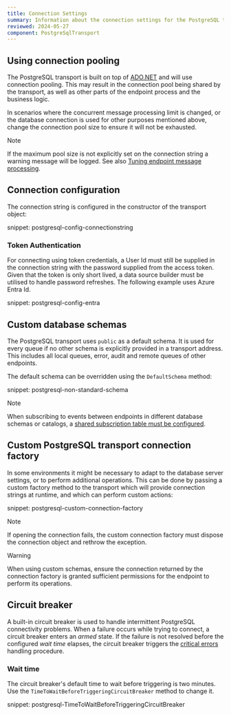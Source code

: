 ```yaml
---
title: Connection Settings
summary: Information about the connection settings for the PostgreSQL transport, including custom database schemas and circuit breakers
reviewed: 2024-05-27
component: PostgreSqlTransport
---
```


## Using connection pooling

The PostgreSQL transport is built on top of [ADO.NET](https://docs.microsoft.com/en-us/dotnet/framework/data/adonet/index) and will use connection pooling. This may result in the connection pool being shared by the transport, as well as other parts of the endpoint process and the business logic.

In scenarios where the concurrent message processing limit is changed, or the database connection is used for other purposes mentioned above, change the connection pool size to ensure it will not be exhausted.

> [!NOTE]
> If the maximum pool size is not explicitly set on the connection string a warning message will be logged. See also [Tuning endpoint message processing](/nservicebus/operations/tuning.md).

## Connection configuration

The connection string is configured in the constructor of the transport object:

snippet: postgresql-config-connectionstring

### Token Authentication

For connecting using token credentials, a User Id must still be supplied in the connection string with the password supplied from the access token. Given that the token is only short lived, a data source builder must be utilised to handle password refreshes. The following example uses Azure Entra Id.

snippet: postgresql-config-entra

## Custom database schemas

The PostgreSQL transport uses `public` as a default schema. It is used for every queue if no other schema is explicitly provided in a transport address. This includes all local queues, error, audit and remote queues of other endpoints.

The default schema can be overridden using the `DefaultSchema` method:

snippet: postgresql-non-standard-schema

> [!NOTE]
> When subscribing to events between endpoints in different database schemas or catalogs, a [shared subscription table must be configured](/transports/postgresql/native-publish-subscribe.md#configure-subscription-table).

## Custom PostgreSQL transport connection factory

In some environments it might be necessary to adapt to the database server settings, or to perform additional operations. This can be done by passing a custom factory method to the transport which will provide connection strings at runtime, and which can perform custom actions:

snippet: postgresql-custom-connection-factory

> [!NOTE]
> If opening the connection fails, the custom connection factory must dispose the connection object and rethrow the exception.

> [!WARNING]
> When using custom schemas, ensure the connection returned by the connection factory is granted sufficient permissions for the endpoint to perform its operations.

## Circuit breaker

A built-in circuit breaker is used to handle intermittent PostgreSQL connectivity problems. When a failure occurs while trying to connect, a circuit breaker enters an _armed_ state. If the failure is not resolved before the configured _wait time_ elapses, the circuit breaker triggers the [critical errors](/nservicebus/hosting/critical-errors.md) handling procedure.

### Wait time

The circuit breaker's default time to wait before triggering is two minutes. Use the `TimeToWaitBeforeTriggeringCircuitBreaker` method to change it.

snippet: postgresql-TimeToWaitBeforeTriggeringCircuitBreaker

